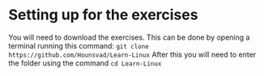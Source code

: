 # Setting up for the exercises
You will need to download the exercises. This can be done by opening a terminal running this command: `git clone https://github.com/Hounsvad/Learn-Linux`
After this you will need to enter the folder using the command `cd Learn-Linux`

